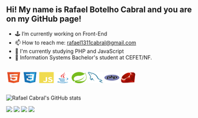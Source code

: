 ## Hi! My name is Rafael Botelho Cabral and you are on my GitHub page!

- 🕹️ I’m currently working on Front-End
- 📫 How to reach me: rafael1311cabral@gmail.com
- 🔋 I'm currently studying PHP and JavaScript 
- 📖 Information Systems Bachelor's student at CEFET/NF.

<div style="display: inline_block"><br>
  <img align="center" alt="Rafa-HTML" height="30" width="40" src="https://raw.githubusercontent.com/devicons/devicon/master/icons/html5/html5-original.svg">
  <img align="center" alt="Rafa-CSS" height="30" width="40" src="https://raw.githubusercontent.com/devicons/devicon/master/icons/css3/css3-original.svg">
  <img align="center" alt="Rafa-Js" height="30" width="40" src="https://raw.githubusercontent.com/devicons/devicon/master/icons/javascript/javascript-plain.svg">
  <img align="center" alt="Rafa-JAVA" height="30" width="40" src="https://raw.githubusercontent.com/devicons/devicon/master/icons/java/java-original.svg"> 
  <img align="center" alt="Rafa-springJAVA" height="30" width="40" src="https://raw.githubusercontent.com/devicons/devicon/master/icons/spring/spring-original.svg"> 
  <img align="center" alt="Rafa-mysql" height="30" width="40" src="https://raw.githubusercontent.com/devicons/devicon/master/icons/mysql/mysql-original.svg">
  <img align="center" alt="Rafa-php" height="30" width="40" src="https://raw.githubusercontent.com/devicons/devicon/master/icons/php/php-original.svg">
  <img align="center" alt="Rafa-ruby" height="30" width="40" src="https://raw.githubusercontent.com/devicons/devicon/master/icons/ruby/ruby-original.svg">
<br>
<br>
</div>

![Rafael Cabral's GitHub stats](https://github-readme-stats.vercel.app/api?username=rafaelbcabral&show_icons=true&theme=transparent)

<a href="https://www.youtube.com/watch?v=487O5XJXMPc&t=1s&ab_channel=Rafael" target="_blank"><img src="https://img.shields.io/badge/YouTube-FF0000?style=for-the-badge&logo=youtube&logoColor=white" target="_blank"></a>
  <a href="https://www.instagram.com/cabralrafael23/" target="_blank"><img src="https://img.shields.io/badge/-Instagram-%23E4405F?style=for-the-badge&logo=instagram&logoColor=white" target="_blank"></a>
  <a href = "mailto:rafael1311cabral@gmail.com"><img src="https://img.shields.io/badge/-Gmail-%23333?style=for-the-badge&logo=gmail&logoColor=white" target="_blank"></a>
  <a href="https://www.linkedin.com/in/rafael-b-cabral/" target="_blank"><img src="https://img.shields.io/badge/-LinkedIn-%230077B5?style=for-the-badge&logo=linkedin&logoColor=white" target="_blank"></a> 

##


